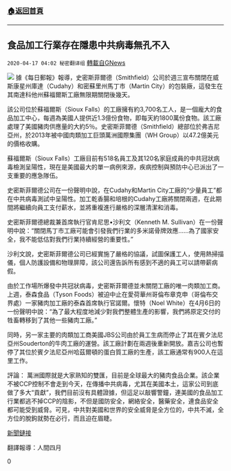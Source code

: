 ###  [:house:返回首頁](https://github.com/ourhimalayas/txt)
---

## 食品加工行業存在隱患中共病毒無孔不入
`2020-04-17 04:02 秘密翻译组` [轉載自GNews](https://gnews.org/zh-hant/175162/)

![](https://s3.amazonaws.com/gnews-media-offload/wp-content/uploads/2020/04/17040136/1-91.png)
據《每日郵報》報導，史密斯菲爾德（Smithfield）公司於週三宣布關閉在威斯康星州庫達（Cudahy）和密蘇里州馬丁市（Martin City）的包裝廠，這發生在其南達科他州蘇福爾斯工廠無限期關閉後幾天。

該公司位於蘇福爾斯（Sioux Falls）的工廠擁有約3,700名工人，是一個龐大的食品加工中心，每週為美國人提供近1.3億份食物，即每天約1800萬份食物。該工廠處理了美國豬肉供應量的大約5％。史密斯菲爾德（Smithfield）總部位於弗吉尼亞州，於2013年被中國肉類加工巨頭萬洲國際集團（WH Group）以47.2億美元的價格收購。

蘇福爾斯（Sioux Falls）工廠目前有518名員工及其120名家庭成員的中共冠狀病毒檢測呈陽性，現在是美國最大的單一病例來源，疾病控制與預防中心已派出了一支重要的應急隊伍。

史密斯菲爾德公司在一份聲明中說，在Cudahy和Martin City工廠的“少量員工”都在中共病毒測試中呈陽性。加工乾香腸和培根的Cudahy工廠將關閉兩週，在此期間將繼續向員工支付薪水，並將重複進行嚴格的深層清潔和消毒。

史密斯菲爾德總裁兼首席執行官肯尼思•沙利文（Kenneth M. Sullivan）在一份聲明中說：“關閉馬丁市工廠可能會引發我們行業的多米諾骨牌效應……為了國家安全，我不能低估對我們行業持續經營的重要性。”

沙利文說，史密斯菲爾德公司已經實施了嚴格的協議，試圖保護工人，使用熱掃描儀，個人防護設備和物理屏障，該公司還告訴所有感到不適的員工可以請帶薪病假。

由於工作場所爆發中共冠狀病毒，史密斯菲爾德並未關閉工廠的唯一肉類加工商。上週，泰森食品（Tyson Foods）被迫中止在愛荷華州哥倫布章克申（哥倫布交界處）一家豬肉加工廠的泰森首席執行官諾爾。懷特（Noel White）在4月6日的一份聲明中說：“為了最大程度地減少對我們整體生產的影響，我們將原定交付的牲畜轉移到了其他一些豬肉工廠。”

同時，另一家主要的肉類加工商美國JBS公司由於員工生病而停止了其在賓夕法尼亞州Souderton的牛肉工廠的運營。該工廠計劃在兩週後重新開放。嘉吉公司也暫停了其位於賓夕法尼亞州哈茲爾頓的蛋白質工廠的生產，該工廠通常有900人在這里工作。

評論： 萬洲國際就是大家熟知的雙匯，目前是全球最大的豬肉食品企業。該企業不被CCP控制不會走到今天，在傳播中共病毒，尤其在美國本土，這家公司到底做了多大“貢獻”，我們目前沒有具體證據，但這足以敲響警鐘，連美國的食品加工行業都逃不掉CCP的陰影，不但是國防安全，網絡安全，醫藥安全，連食品安全都可能受到威脅。可見，中共對美國和世界的安全威脅是全方位的，中共不滅，全方位的脫鉤就勢在必行，而且迫在眉睫。

[新聞鏈接](http://https：//www.dailymail.co.uk/news/article-8223423/Chinese-owned-Smithfield-Foods-shutters-two-meat-processing-plants-Missouri-Wisconsin.html)

翻譯報導：人間四月

0
